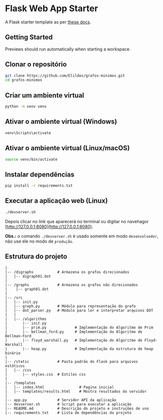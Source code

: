 # Flask Web App Starter

A Flask starter template as per [these docs](https://flask.palletsprojects.com/en/3.0.x/quickstart/#a-minimal-application).

## Getting Started

Previews should run automatically when starting a workspace.

## Clonar o repositório

```bash
git clone https://github.com/Elildes/grafos-minimos.git
cd grafos-minimos
```


## Criar um ambiente virtual

```bash
python -m venv venv
```

## Ativar o ambiente virtual (Windows)

```bash
venv\Scripts\activate
```

## Ativar o ambiente virtual (Linux/macOS)

```bash
source venv/bin/activate
```

## Instalar dependências

```bash
pip install -r requirements.txt
```

## Executar a aplicação web (Linux)

```bash
./devserver.sh
```

Depois clicar no link que aparecerá no terminal ou digitar no navehagor [http://127.0.0.1:8080](http://127.0.0.1:8080).  

**Obs.:** o comando `./devserver.sh` é usado somente em modo `desenvolvedor`, não use ele no modo de `produção`.  

## Estrutura do projeto


```
|
|-- /digraphs           # Armazena os grafos direcionados
|   |-- digraph01.dot
|  
|-- /graphs             # Armazena os grafos não direcionados
|    |-- graph01.dot
|  
|-- /src
|   |-- init.py  
|   |-- graph.py        # Módulo para representação do grafo  
|   |-- dot_parser.py   # Módulo para ler e interpretar arquivos DOT  
|   |  
|   |-- /algorithms  
|       |-- init.py  
|       |-- prim.py             # Implementação do Algoritmo de Prim  
|       |-- bellman_ford.py     # Implementação do Algoritmo de Bellman-Ford  
|       |-- floyd_warshall.py   # Implementação do Algoritmo de Floyd-Warshall  
|       |-- heap.py             # Implementação da estrutura de heap binário  
|
|-- /static             # Pasta padrão do Flask para arquivos estáticos
|   |-- /css
|       |-- styles.css  # Estilos css
|
|-- /templates  
|   |-- index.html                # Pagina inicial
|   |-- templates/results.html    # Mostra resultados do servidor
|
|-- app.py              # Servidor API da aplicação
|-- devserver.sh        # Script para executar a aplicação
|-- README.md           # Descrição do projeto e instruções de uso  
|-- requirements.txt    # Lista de dependências do projeto  
```
